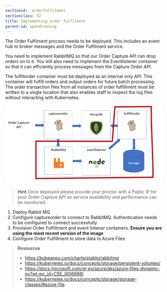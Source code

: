```yaml
---
sectionid:  orderfulfilment
sectionclass: h2
title: Implementing order fulfilment
parent-id: upandrunning
---
```



The Order Fulfilment process needs to be deployed. This includes an event hub to broker messages and the Order Fulfilment service.

You need to implement RabbitMQ so that our Order Capture API can drop orders on to it. You will also need to implement the Eventlistener container so that it
can efficiently process messages from the Capture Order API.

The fulfillorder container must be deployed as an internal only API. This container will fulfill orders and output orders for future batch processing. The
order transaction files from all instances of order fulfillment must be written to a single location that also enables staff to inspect the log files without interacting
with Kubernetes.

![](/media/91e5586b630e88d67ecd28bc42ae92b2.png)

> **Hint** Once deployed please provide your proctor with a Public IP for your Order Capture API so service availability and performance can be monitored.

1. Deploy Rabbit MQ
1. Configure captureorder to connect to RabbitMQ. Authentication needs to be configured to connect successfully.
1. Provision Order Fulfillment and event listener containers. **Ensure you are using the most recent version of the image**
1. Configure Order Fulfillment to store data to Azure Files

> **Resources**
> * <https://kubeapps.com/charts/stable/rabbitmq>
> * <https://kubernetes.io/docs/concepts/storage/persistent-volumes/>
> * <https://docs.microsoft.com/gl-es/azure/aks/azure-files-dynamic-pv?wt.mc_id=CSE_(606698)>
> * <https://kubernetes.io/docs/concepts/storage/storage-classes/#azure-file>